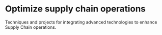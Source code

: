 # Optimize supply chain operations

Techniques and projects for integrating advanced technologies to enhance Supply Chain operations.
